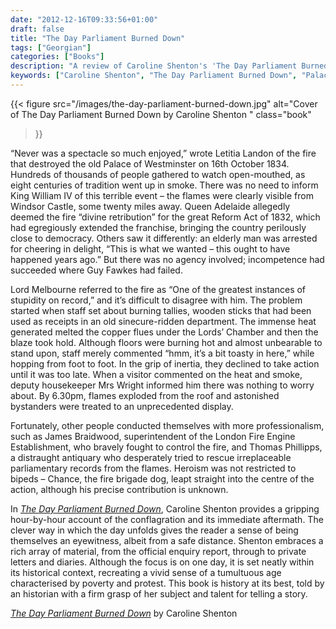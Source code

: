 ```yaml
---
date: "2012-12-16T09:33:56+01:00"
draft: false
title: "The Day Parliament Burned Down"
tags: ["Georgian"]
categories: ["Books"]
description: "A review of Caroline Shenton's 'The Day Parliament Burned Down,' recounting the spectacular fire that destroyed the Palace of Westminster on October 16, 1834. Discover how bureaucratic incompetence succeeded where Guy Fawkes had failed."
keywords: ["Caroline Shenton", "The Day Parliament Burned Down", "Palace of Westminster fire", "1834 fire", "Houses of Parliament", "British history", "parliamentary history", "Victorian disasters", "London history"] 
---
```


{{< figure
  src="/images/the-day-parliament-burned-down.jpg"
  alt="Cover of The Day Parliament Burned Down by Caroline Shenton "
  class="book"
>}}

“Never was a spectacle so much enjoyed,” wrote Letitia Landon of the fire that destroyed the old Palace of Westminster on 16th October 1834.  Hundreds of thousands of people gathered to watch open-mouthed, as eight centuries of tradition went up in smoke. There was no need to inform King William IV of this terrible event – the flames were clearly visible from Windsor Castle, some twenty miles away. Queen Adelaide allegedly deemed the fire “divine retribution” for the great Reform Act of 1832, which had egregiously extended the franchise, bringing the country perilously close to democracy. Others saw it differently: an elderly man was arrested for cheering in delight, “This is what we wanted – this ought to have happened years ago.” But there was no agency involved; incompetence had succeeded where Guy Fawkes had failed.

Lord Melbourne referred to the fire as “One of the greatest instances of stupidity on record,” and it’s difficult to disagree with him. The problem started when staff set about burning tallies, wooden sticks that had been used as receipts in an old sinecure-ridden department. The immense heat generated melted the copper flues under the Lords’ Chamber and then the blaze took hold. Although floors were burning hot and almost unbearable to stand upon, staff merely commented “hmm, it’s a bit toasty in here,” while hopping from foot to foot. In the grip of inertia, they declined to take action until it was too late. When a visitor commented on the heat and smoke, deputy housekeeper Mrs Wright informed him there was nothing to worry about. By 6.30pm, flames exploded from the roof and astonished bystanders were treated to an unprecedented display.

Fortunately, other people conducted themselves with more professionalism, such as James Braidwood, superintendent of the London Fire Engine Establishment, who bravely fought to control the fire, and Thomas Phillipps, a distraught antiquary who desperately tried to rescue irreplaceable parliamentary records from the flames. Heroism was not restricted to bipeds – Chance, the fire brigade dog, leapt straight into the centre of the action, although his precise contribution is unknown.

In [_The Day Parliament Burned Down_](https://uk.bookshop.org/a/2760/9780199677504), Caroline Shenton provides a gripping hour-by-hour account of the conflagration and its immediate aftermath. The clever way in which the day unfolds gives the reader a sense of being themselves an eyewitness, albeit from a safe distance. Shenton embraces a rich array of material, from the official enquiry report, through to private letters and diaries. Although the focus is on one day, it is set neatly within its historical context, recreating a vivid sense of a tumultuous age characterised by poverty and protest. This book is history at its best, told by an historian with a firm grasp of her subject and talent for telling a story.

[_The Day Parliament Burned Down_](https://uk.bookshop.org/a/2760/9780199677504) by Caroline Shenton